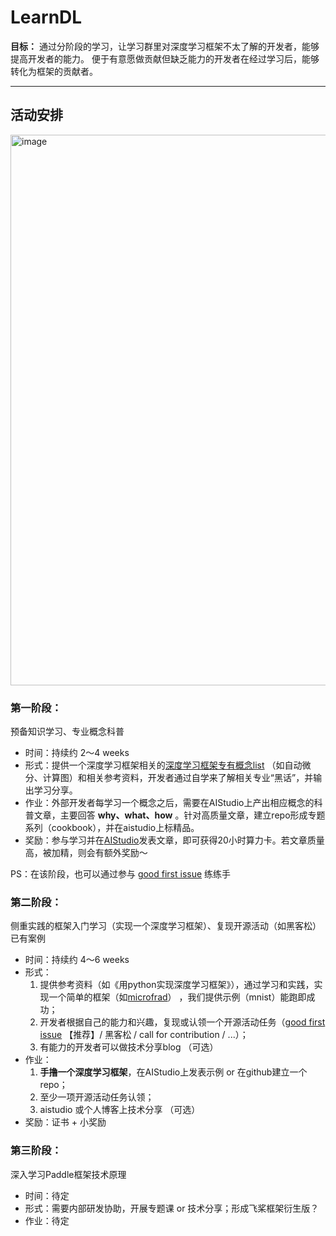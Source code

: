 # LearnDL

**目标：** 通过分阶段的学习，让学习群里对深度学习框架不太了解的开发者，能够提高开发者的能力。 便于有意愿做贡献但缺乏能力的开发者在经过学习后，能够转化为框架的贡献者。



--------
## 活动安排

<img width="881" alt="image" src="https://user-images.githubusercontent.com/70642955/211499445-d5310c6e-01c7-4a47-8435-36c47bdee44e.png">

### 第一阶段：
预备知识学习、专业概念科普
* 时间：持续约 2～4 weeks
* 形式：提供一个深度学习框架相关的[深度学习框架专有概念list](https://github.com/sunzhongkai588/LearnDL/blob/main/深度学习概念清单.md) （如自动微分、计算图）和相关参考资料，开发者通过自学来了解相关专业“黑话”，并输出学习分享。
* 作业：外部开发者每学习一个概念之后，需要在AIStudio上产出相应概念的科普文章，主要回答 **why、what、how** 。针对高质量文章，建立repo形成专题系列（cookbook），并在aistudio上标精品。
* 奖励：参与学习并在[AIStudio](https://aistudio.baidu.com/aistudio/index)发表文章，即可获得20小时算力卡。若文章质量高，被加精，则会有额外奖励～

PS：在该阶段，也可以通过参与 [good first issue](https://github.com/PaddlePaddle/community/tree/master/pfcc#good-first-issue) 练练手

### 第二阶段：
侧重实践的框架入门学习（实现一个深度学习框架）、复现开源活动（如黑客松）已有案例
* 时间：持续约 4～6 weeks
* 形式：
   1. 提供参考资料（如《用python实现深度学习框架》），通过学习和实践，实现一个简单的框架（如[microfrad](https://github.com/karpathy/micrograd)） ，我们提供示例（mnist）能跑即成功；
   2. 开发者根据自己的能力和兴趣，复现或认领一个开源活动任务（[good first issue](https://github.com/PaddlePaddle/community/tree/master/pfcc#good-first-issue) 【推荐】/ 黑客松 / call for contribution / ...）；
   3. 有能力的开发者可以做技术分享blog （可选）
* 作业：
   1. **手撸一个深度学习框架**，在AIStudio上发表示例 or 在github建立一个repo；
   2. 至少一项开源活动任务认领；
   3. aistudio 或个人博客上技术分享 （可选）
* 奖励：证书 + 小奖励

### 第三阶段：
深入学习Paddle框架技术原理
* 时间：待定
* 形式：需要内部研发协助，开展专题课 or 技术分享；形成飞桨框架衍生版？
* 作业：待定
